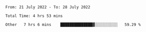 <!--START_SECTION:waka-->

```text
From: 21 July 2022 - To: 28 July 2022

Total Time: 4 hrs 53 mins

Other   7 hrs 6 mins    ██████████████▓░░░░░░░░░░   59.29 %
```

<!--END_SECTION:waka-->